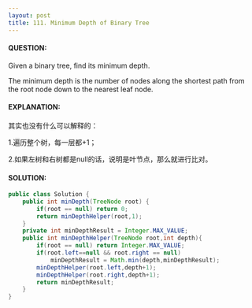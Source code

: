 ```yaml
---
layout: post
title: 111. Minimum Depth of Binary Tree
---
```


#### QUESTION:

Given a binary tree, find its minimum depth.

The minimum depth is the number of nodes along the shortest path from the root node down to the nearest leaf node.

#### EXPLANATION:

其实也没有什么可以解释的：

1.遍历整个树，每一层都+1；

2.如果左树和右树都是null的话，说明是叶节点，那么就进行比对。

#### SOLUTION:

```java
public class Solution {
    public int minDepth(TreeNode root) {
        if(root == null) return 0;
        return minDepthHelper(root,1);
    }
    private int minDepthResult = Integer.MAX_VALUE;
    public int minDepthHelper(TreeNode root,int depth){
        if(root == null) return Integer.MAX_VALUE;
        if(root.left==null && root.right == null)
            minDepthResult = Math.min(depth,minDepthResult);
        minDepthHelper(root.left,depth+1);
        minDepthHelper(root.right,depth+1);
        return minDepthResult;
    }
}
```


